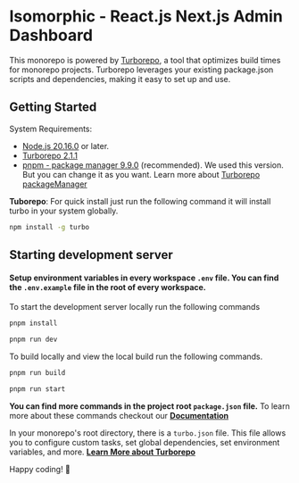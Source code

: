 # Isomorphic - React.js Next.js Admin Dashboard

This monorepo is powered by [Turborepo](https://turbo.build/), a tool that optimizes build times for monorepo projects. Turborepo leverages your existing package.json scripts and dependencies, making it easy to set up and use.

## Getting Started

System Requirements:

- [Node.js 20.16.0](https://nodejs.org/en) or later.
- [Turborepo 2.1.1](https://turbo.build/repo/docs/getting-started/installation)
- [pnpm - package manager 9.9.0](https://pnpm.io/installation#using-npm) (recommended). We used this version. But you can change it as you want. Learn more about [Turborepo packageManager](https://turbo.build/repo/docs/getting-started/support-policy)

**Tuborepo**: For quick install just run the following command it will install turbo in your system globally.

```bash
npm install -g turbo
```

## Starting development server

#### Setup environment variables in every workspace `.env` file. You can find the `.env.example` file in the root of every workspace.

To start the development server locally run the following commands

```bash
pnpm install

pnpm run dev

```

To build locally and view the local build run the following commands.

```bash
pnpm run build

pnpm run start

```

**You can find more commands in the project root `package.json` file.**
To learn more about these commands checkout our [**Documentation**](https://isomorphic-doc.vercel.app/getting-started/installation)

In your monorepo's root directory, there is a `turbo.json` file. This file allows you to configure custom tasks, set global dependencies, set environment variables, and more. [**Learn More about Turborepo**](https://turbo.build/repo/docs/handbook)

Happy coding! 🚀
